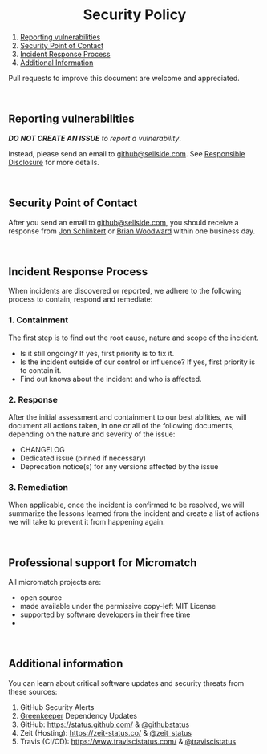 <h1 align="center">Security Policy</h1>

1. [Reporting vulnerabilities](#reporting)
1. [Security Point of Contact](#contact)
1. [Incident Response Process](#process)
1. [Additional Information](#additional-information)

Pull requests to improve this document are welcome and appreciated.

<br>

<a name="reporting"></a>
## Reporting vulnerabilities

_**DO NOT CREATE AN ISSUE** to report a vulnerability_. 

Instead, please send an email to <github@sellside.com>. See [Responsible Disclosure](https://en.wikipedia.org/wiki/Responsible_disclosure) for more details.

<br>

<a name="contact"></a>
## Security Point of Contact

After you send an email to <github@sellside.com>, you should receive a response from [Jon Schlinkert](https://github.com/jonschlinkert) or [Brian Woodward](https://github.com/doowb) within one business day. 

<br>

<a name="process"></a>
## Incident Response Process

When incidents are discovered or reported, we adhere to the following process to contain, respond and remediate:

### 1. Containment

The first step is to find out the root cause, nature and scope of the incident.

- Is it still ongoing? If yes, first priority is to fix it.
- Is the incident outside of our control or influence? If yes, first priority is to contain it.
- Find out knows about the incident and who is affected.

### 2. Response

After the initial assessment and containment to our best abilities, we will document all actions taken, in one or all of the following documents, depending on the nature and severity of the issue:

- CHANGELOG
- Dedicated issue (pinned if necessary)
- Deprecation notice(s) for any versions affected by the issue

### 3. Remediation

When applicable, once the incident is confirmed to be resolved, we will summarize the lessons learned from the incident and create a list of actions we will take to prevent it from happening again.

<br>

<a name="support"></a>
## Professional support for Micromatch

All micromatch projects are:

- open source
- made available under the permissive copy-left MIT License
- supported by software developers in their free time
- 
<br>

## Additional information

You can learn about critical software updates and security threats from these sources:

1. GitHub Security Alerts
2. [Greenkeeper](https://greenkeeper.io/) Dependency Updates
3. GitHub: https://status.github.com/ & [@githubstatus](https://twitter.com/githubstatus)
4. Zeit (Hosting): https://zeit-status.co/ & [@zeit_status](https://twitter.com/zeit_status)
5. Travis (CI/CD): https://www.traviscistatus.com/ & [@traviscistatus](https://twitter.com/traviscistatus)

